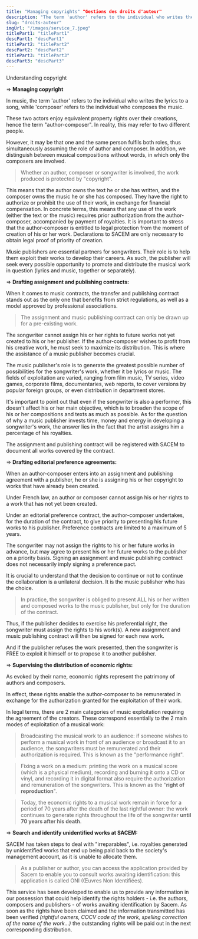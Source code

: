 ```yaml
---
title: "Managing copyrights" "Gestions des droits d'auteur"
description: "The term 'author' refers to the individual who writes the lyrics of a song".
slug: "droits-auteur"
imgUrl: "/images/service_7.jpeg"
titlePart1: "titlePart1"
descPart1: "descPart1"
titlePart2: "titlePart2"
descPart2: "descPart2"
titlePart3: "titlePart3"
descPart3: "descPart3"
---
```


<!-- section:start -->

Understanding copyright

  <!-- section:end -->
  <!-- section:start -->

=> **Managing copyright**

In music, the term 'author' refers to the individual who writes the lyrics to a song, while 'composer' refers to the individual who composes the music.

These two actors enjoy equivalent property rights over their creations, hence the term "author-composer". In reality, this may refer to two different people.

However, it may be that one and the same person fulfils both roles, thus simultaneously assuming the role of author and composer. In addition, we distinguish between musical compositions without words, in which only the composers are involved.

> Whether an author, composer or songwriter is involved, the work produced is protected by "copyright".

This means that the author owns the text he or she has written, and the composer owns the music he or she has composed. They have the right to authorize or prohibit the use of their work, in exchange for financial compensation. In concrete terms, this means that any use of the work (either the text or the music) requires prior authorization from the author-composer, accompanied by payment of royalties. It is important to stress that the author-composer is entitled to legal protection from the moment of creation of his or her work. Declarations to SACEM are only necessary to obtain legal proof of priority of creation.

Music publishers are essential partners for songwriters. Their role is to help them exploit their works to develop their careers. As such, the publisher will seek every possible opportunity to promote and distribute the musical work in question (lyrics and music, together or separately).

=> **Drafting assignment and publishing contracts:**

When it comes to music contracts, the transfer and publishing contract stands out as the only one that benefits from strict regulations, as well as a model approved by professional associations.

> The assignment and music publishing contract can only be drawn up for a pre-existing work.

The songwriter cannot assign his or her rights to future works not yet created to his or her publisher. If the author-composer wishes to profit from his creative work, he must seek to maximize its distribution. This is where the assistance of a music publisher becomes crucial.

The music publisher's role is to generate the greatest possible number of possibilities for the songwriter's work, whether it be lyrics or music. The fields of exploitation are varied, ranging from film music, TV series, video games, corporate films, documentaries, web reports, to cover versions by popular foreign groups, or even distribution in department stores.

It's important to point out that even if the songwriter is also a performer, this doesn't affect his or her main objective, which is to broaden the scope of his or her compositions and texts as much as possible. As for the question of why a music publisher invests time, money and energy in developing a songwriter's work, the answer lies in the fact that the artist assigns him a percentage of his royalties.

The assignment and publishing contract will be registered with SACEM to document all works covered by the contract.

=> **Drafting editorial preference agreements:**

When an author-composer enters into an assignment and publishing agreement with a publisher, he or she is assigning his or her copyright to works that have already been created.

Under French law, an author or composer cannot assign his or her rights to a work that has not yet been created.

Under an editorial preference contract, the author-composer undertakes, for the duration of the contract, to give priority to presenting his future works to his publisher. Preference contracts are limited to a maximum of 5 years.

The songwriter may not assign the rights to his or her future works in advance, but may agree to present his or her future works to the publisher on a priority basis. Signing an assignment and music publishing contract does not necessarily imply signing a preference pact.

It is crucial to understand that the decision to continue or not to continue the collaboration is a unilateral decision. It is the music publisher who has the choice.

> In practice, the songwriter is obliged to present ALL his or her written and composed works to the music publisher, but only for the duration of the contract.

Thus, if the publisher decides to exercise his preferential right, the songwriter must assign the rights to his work(s). A new assignment and music publishing contract will then be signed for each new work.

And if the publisher refuses the work presented, then the songwriter is FREE to exploit it himself or to propose it to another publisher.

=> **Supervising the distribution of economic rights:**

As evoked by their name, economic rights represent the patrimony of authors and composers.

In effect, these rights enable the author-composer to be remunerated in exchange for the authorization granted for the exploitation of their work.

In legal terms, there are 2 main categories of music exploitation requiring the agreement of the creators. These correspond essentially to the 2 main modes of exploitation of a musical work:

> Broadcasting the musical work to an audience: if someone wishes to perform a musical work in front of an audience or broadcast it to an audience, the songwriters must be remunerated and their authorization is required. This is known as the "performance right".

> Fixing a work on a medium: printing the work on a musical score (which is a physical medium), recording and burning it onto a CD or vinyl, and recording it in digital format also require the authorization and remuneration of the songwriters. This is known as the "**right of reproduction**".

> Today, the economic rights to a musical work remain in force for a period of 70 years after the death of the last rightful owner: the work continues to generate rights throughout the life of the songwriter **until 70 years after his death**.

=> **Search and identify unidentified works at SACEM:**

SACEM has taken steps to deal with "irreparables", i.e. royalties generated by unidentified works that end up being paid back to the society's management account, as it is unable to allocate them.

> As a publisher or author, you can access the application provided by Sacem to enable you to consult works awaiting identification: this application is called ONI (Œuvres Non Identifiées).

This service has been developed to enable us to provide any information in our possession that could help identify the rights holders - i.e. the authors, composers and publishers - of works awaiting identification by Sacem. As soon as the rights have been claimed and the information transmitted has been verified _(rightful owners, COCV code of the work, spelling correction of the name of the work...)_ the outstanding rights will be paid out in the next corresponding distribution.
